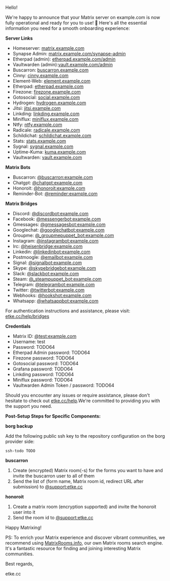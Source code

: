 Hello!

We're happy to announce that your Matrix server on example.com is now fully operational and ready for you to use! 🎉
Here's all the essential information you need for a smooth onboarding experience:

**Server Links**

* Homeserver: [matrix.example.com](https://matrix.example.com)
* Synapse Admin: [matrix.example.com/synapse-admin](https://matrix.example.com/synapse-admin)
* Etherpad (admin): [etherpad.example.com/admin](https://etherpad.example.com/admin)
* Vaultwarden (admin):[vault.example.com/admin](https://vault.example.com/admin)
* Buscarron: [buscarron.example.com](https://buscarron.example.com)
* Cinny: [cinny.example.com](https://cinny.example.com)
* Element-Web: [element.example.com](https://element.example.com)
* Etherpad: [etherpad.example.com](https://etherpad.example.com)
* Firezone: [firezone.example.com](https://firezone.example.com)
* Gotosocial: [social.example.com](https://social.example.com)
* Hydrogen: [hydrogen.example.com](https://hydrogen.example.com)
* Jitsi: [jitsi.example.com](https://jitsi.example.com)
* Linkding: [linkding.example.com](https://linkding.example.com)
* Miniflux: [miniflux.example.com](https://miniflux.example.com)
* Ntfy: [ntfy.example.com](https://ntfy.example.com)
* Radicale: [radicale.example.com](https://radicale.example.com)
* Schildichat: [schildichat.example.com](https://schildichat.example.com)
* Stats: [stats.example.com](https://stats.example.com)
* Sygnal: [sygnal.example.com](https://sygnal.example.com)
* Uptime-Kuma: [kuma.example.com](https://kuma.example.com)
* Vaultwarden: [vault.example.com](https://vault.example.com)


**Matrix Bots**

* Buscarron: [@buscarron:example.com](https://matrix.to/#/@buscarron:example.com)
* Chatgpt: [@chatgpt:example.com](https://matrix.to/#/@chatgpt:example.com)
* Honoroit: [@honoroit:example.com](https://matrix.to/#/@honoroit:example.com)
* Reminder-Bot: [@reminder:example.com](https://matrix.to/#/@reminder:example.com)


**Matrix Bridges**

* Discord: [@discordbot:example.com](https://matrix.to/#/@discordbot:example.com)
* Facebook: [@messengerbot:example.com](https://matrix.to/#/@messengerbot:example.com)
* Gmessages: [@gmessagesbot:example.com](https://matrix.to/#/@gmessagesbot:example.com)
* Googlechat: [@googlechatbot:example.com](https://matrix.to/#/@googlechatbot:example.com)
* Groupme: [@_groupmepuppet_bot:example.com](https://matrix.to/#/@_groupmepuppet_bot:example.com)
* Instagram: [@instagrambot:example.com](https://matrix.to/#/@instagrambot:example.com)
* Irc: [@heisenbridge:example.com](https://matrix.to/#/@heisenbridge:example.com)
* Linkedin: [@linkedinbot:example.com](https://matrix.to/#/@linkedinbot:example.com)
* Postmoogle: [@emailbot:example.com](https://matrix.to/#/@emailbot:example.com)
* Signal: [@signalbot:example.com](https://matrix.to/#/@signalbot:example.com)
* Skype: [@skypebridgebot:example.com](https://matrix.to/#/@skypebridgebot:example.com)
* Slack: [@slackbot:example.com](https://matrix.to/#/@slackbot:example.com)
* Steam: [@_steampuppet_bot:example.com](https://matrix.to/#/@_steampuppet_bot:example.com)
* Telegram: [@telegrambot:example.com](https://matrix.to/#/@telegrambot:example.com)
* Twitter: [@twitterbot:example.com](https://matrix.to/#/@twitterbot:example.com)
* Webhooks: [@hookshot:example.com](https://matrix.to/#/@hookshot:example.com)
* Whatsapp: [@whatsappbot:example.com](https://matrix.to/#/@whatsappbot:example.com)

For authentication instructions and assistance, please visit: [etke.cc/help/bridges](https://etke.cc/help/bridges)

**Credentials**

* Matrix ID: [@test:example.com](https://matrix.to/#/@test:example.com)
* Username: test
* Password: TODO64
* Etherpad Admin password: TODO64
* Firezone password: TODO64
* Gotosocial password: TODO64
* Grafana password: TODO64
* Linkding password: TODO64
* Miniflux password: TODO64
* Vaultwarden Admin Token / password: TODO64

Should you encounter any issues or require assistance, please don't hesitate to check out [etke.cc/help](https://etke.cc/help).We're committed to providing you with the support you need.

**Post-Setup Steps for Specific Components:**

**borg backup**

Add the following public ssh key to the repository configuration on the borg provider side:

```
ssh-todo TODO
```

**buscarron**

1. Create (encrypted) Matrix room(-s) for the forms you want to have and invite the buscarron user to all of them
2. Send the list of (form name, Matrix room id, redirect URL after submission) to [@support:etke.cc](https://matrix.to/#/@support:etke.cc)

**honoroit**

1. Create a matrix room (encryption supported) and invite the honoroit user into it
2. Send the room id to [@support:etke.cc](https://matrix.to/#/@support:etke.cc)

Happy Matrixing!

PS: To enrich your Matrix experience and discover vibrant communities, we recommend using [MatrixRooms.info](https://MatrixRooms.info), our own Matrix rooms search engine. It's a fantastic resource for finding and joining interesting Matrix communities.

Best regards,

etke.cc